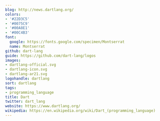 ```yaml
---
blog: http://news.dartlang.org/
colors:
- '#22D3C5'
- '#0075C9'
- '#00A8E1'
- '#00C4B3'
font:
  google: https://fonts.google.com/specimen/Montserrat
  name: Montserrat
github: dart-lang
guide: https://github.com/dart-lang/logos
images:
- dartlang-official.svg
- dartlang-icon.svg
- dartlang-ar21.svg
logohandle: dartlang
sort: dartlang
tags:
- programming_language
title: Dart
twitter: dart_lang
website: https://www.dartlang.org/
wikipedia: https://en.wikipedia.org/wiki/Dart_(programming_language)
---
```

